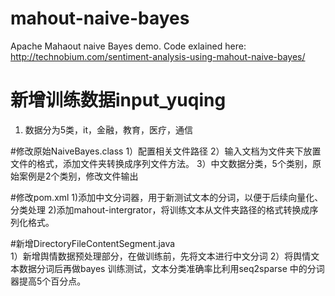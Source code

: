 # mahout-naive-bayes
Apache Mahaout naive Bayes demo. Code exlained here:
http://technobium.com/sentiment-analysis-using-mahout-naive-bayes/

# 新增训练数据input_yuqing
1) 数据分为5类，it，金融，教育，医疗，通信

#修改原始NaiveBayes.class
1）配置相关文件路径
2）输入文档为文件夹下放置文件的格式，添加文件夹转换成序列文件方法。
3）中文数据分类，5个类别，原始案例是2个类别，修改文件输出

#修改pom.xml
1)添加中文分词器，用于新测试文本的分词，以便于后续向量化、分类处理
2)添加mahout-intergrator，将训练文本从文件夹路径的格式转换成序列化格式。

#新增DirectoryFileContentSegment.java  
1）新增舆情数据预处理部分，在做训练前，先将文本进行中文分词
2）将舆情文本数据分词后再做bayes 训练测试，文本分类准确率比利用seq2sparse 中的分词器提高5个百分点。

